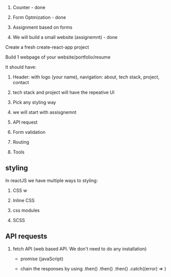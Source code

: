 1. Counter - done

2. Form Optmization - done

3. Assignment based on forms

4. We will build a small website (assignemnt) - done





Create a fresh create-react-app project

Build 1 webpage of your website/portfolio/resume

It should have:

1. Header: with logo (your name), navigation: about, tech stack, project, contact

2. tech stack and project will have the repeative UI

3. Pick any styling way



1. we will start with assisgnemnt 

2. API request 

3. Form validation 

4. Routing 

5. Tools

## styling 

In reactJS we have multiple ways to styling:

1. CSS w

2. Inline CSS

3. css modules

4. SCSS

## API requests

1. fetch API (web based API. We don't need to do any installation)

   - promise (javaScript)

   - chain the responses by using .then() .then() .then() .catch((error) => )